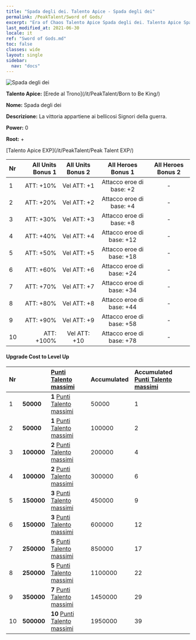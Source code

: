```yaml
---
title: "Spada degli dei. Talento Apice - Spada degli dei"
permalink: /PeakTalent/Sword of Gods/
excerpt: "Era of Chaos Talento Apice Spada degli dei. Talento Apice Spada degli dei. Spada degli dei"
last_modified_at: 2021-06-30
locale: it
ref: "Sword of Gods.md"
toc: false
classes: wide
layout: single
sidebar:
  nav: "docs"
---
```


  ![Spada degli dei](/images/pt/talent_4501.png)

  **Talento Apice:** [Erede al Trono](/it/PeakTalent/Born to Be King/)

  **Nome:** Spada degli dei

  **Descrizione:** La vittoria appartiene ai bellicosi Signori della guerra.

  **Power:** 0

  **Root:** +

  [Talento Apice EXP](/it/PeakTalent/Peak Talent EXP/)

  | Nr | All Units Bonus 1 | All Units Bonus 2 | All Heroes Bonus 1 | All Heroes Bonus 2 |
  |:---|--------------:|:-------------:|:-------------:|:-------------:|
  | 1 | ATT: +10% | Vel ATT: +1 | Attacco eroe di base: +2 | - |
  | 2 | ATT: +20% | Vel ATT: +2 | Attacco eroe di base: +4 | - |
  | 3 | ATT: +30% | Vel ATT: +3 | Attacco eroe di base: +8 | - |
  | 4 | ATT: +40% | Vel ATT: +4 | Attacco eroe di base: +12 | - |
  | 5 | ATT: +50% | Vel ATT: +5 | Attacco eroe di base: +18 | - |
  | 6 | ATT: +60% | Vel ATT: +6 | Attacco eroe di base: +24 | - |
  | 7 | ATT: +70% | Vel ATT: +7 | Attacco eroe di base: +34 | - |
  | 8 | ATT: +80% | Vel ATT: +8 | Attacco eroe di base: +44 | - |
  | 9 | ATT: +90% | Vel ATT: +9 | Attacco eroe di base: +58 | - |
  | 10 | ATT: +100% | Vel ATT: +10 | Attacco eroe di base: +78 | - |


#### Upgrade Cost to Level Up

  | Nr | <i class="fas fa-coins"/> | [Punti Talento massimi](/ItemsIT/con_934/) | Accumulated <i class="fas fa-coins"/> | Accumulated [Punti Talento massimi](/ItemsIT/con_934/) |
  |:---|:--------------|:-------------|:-------------|:-------------|
  | 1 | **50000** | **1** [Punti Talento massimi](/ItemsIT/con_934/) | 50000 | 1 |
  | 2 | **50000** | **1** [Punti Talento massimi](/ItemsIT/con_934/) | 100000 | 2 |
  | 3 | **100000** | **2** [Punti Talento massimi](/ItemsIT/con_934/) | 200000 | 4 |
  | 4 | **100000** | **2** [Punti Talento massimi](/ItemsIT/con_934/) | 300000 | 6 |
  | 5 | **150000** | **3** [Punti Talento massimi](/ItemsIT/con_934/) | 450000 | 9 |
  | 6 | **150000** | **3** [Punti Talento massimi](/ItemsIT/con_934/) | 600000 | 12 |
  | 7 | **250000** | **5** [Punti Talento massimi](/ItemsIT/con_934/) | 850000 | 17 |
  | 8 | **250000** | **5** [Punti Talento massimi](/ItemsIT/con_934/) | 1100000 | 22 |
  | 9 | **350000** | **7** [Punti Talento massimi](/ItemsIT/con_934/) | 1450000 | 29 |
  | 10 | **500000** | **10** [Punti Talento massimi](/ItemsIT/con_934/) | 1950000 | 39 |
